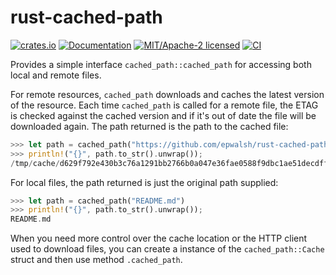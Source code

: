 # rust-cached-path

[![crates.io](https://img.shields.io/crates/v/cached-path.svg)](https://crates.io/crates/cached-path)
[![Documentation](https://docs.rs/cached-path/badge.svg)](https://docs.rs/cached-path)
[![MIT/Apache-2 licensed](https://img.shields.io/crates/l/cached-path.svg)](./LICENSE)
[![CI](https://github.com/epwalsh/rust-cached-path/workflows/CI/badge.svg)](https://github.com/epwalsh/rust-cached-path/actions?query=workflow%3ACI)

Provides a simple interface `cached_path::cached_path` for accessing both local and remote files.

For remote resources, `cached_path` downloads and caches the latest version of the resource. Each time `cached_path` is called for a remote file, the ETAG is checked against the cached version and if it's out of date the file will be downloaded again. The path returned is the path to the cached file:

```rust
>>> let path = cached_path("https://github.com/epwalsh/rust-cached-path/blob/master/README.md");
>>> println!("{}", path.to_str().unwrap());
/tmp/cache/d629f792e430b3c76a1291bb2766b0a047e36fae0588f9dbc1ae51decdff691b.70bec105b4158ed9a1747fea67a43f5dee97855c64d62b6ec3742f4cfdb5feda
```

For local files, the path returned is just the original path supplied:

```rust
>>> let path = cached_path("README.md")
>>> println!("{}", path.to_str().unwrap());
README.md
```

When you need more control over the cache location or the HTTP client used to download files, you can create a instance of the `cached_path::Cache` struct and then use method `.cached_path`.
